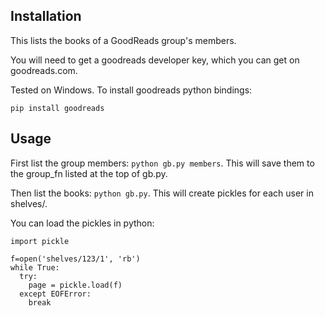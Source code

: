 ## Installation
This lists the books of a GoodReads group's members.

You will need to get a goodreads developer key, which you can get on goodreads.com.

Tested on Windows. To install goodreads python bindings:

```
pip install goodreads
```

## Usage

First list the group members: `python gb.py members`. This will save them to the group_fn listed at the top of gb.py.

Then list the books: `python gb.py`. This will create pickles for each user in shelves/<userid>.

You can load the pickles in python:

```
import pickle

f=open('shelves/123/1', 'rb')
while True:
  try:
    page = pickle.load(f)
  except EOFError:
    break
```

